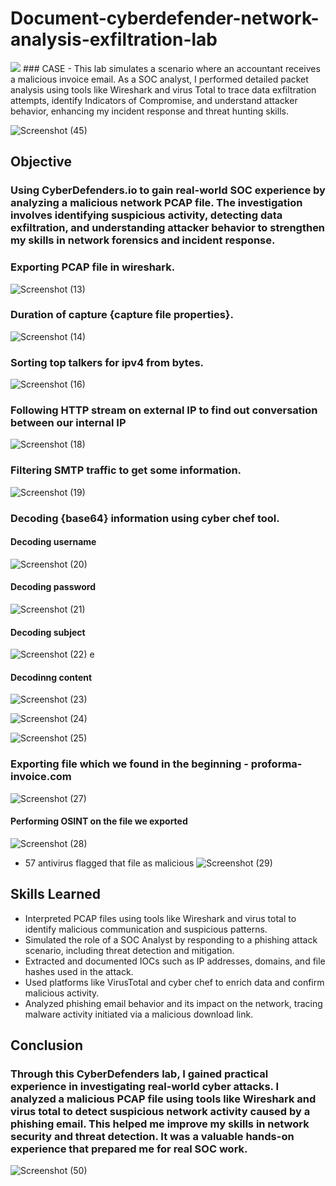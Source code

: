 # Document-cyberdefender-network-analysis-exfiltration-lab
 <img src="https://img.shields.io/badge/-Wireshark-1679A7?&style=for-the-badge&logo=Wireshark&logoColor=white" />
###  CASE - This lab simulates a scenario where an accountant receives a malicious invoice email. As a SOC analyst, I performed detailed packet analysis using tools like Wireshark and virus Total to trace data exfiltration attempts, identify Indicators of Compromise, and understand attacker behavior, enhancing my incident response and threat hunting skills.

![Screenshot (45)](https://github.com/user-attachments/assets/30573fcb-acfa-408e-bd4b-21fe81f28fe0)


## Objective 
### Using CyberDefenders.io to gain real-world SOC experience by analyzing a malicious network PCAP file. The investigation involves identifying suspicious activity, detecting data exfiltration, and understanding attacker behavior to strengthen my skills in network forensics and incident response.


### Exporting PCAP file in wireshark.
![Screenshot (13)](https://github.com/user-attachments/assets/04c1119f-bca7-4eea-8af9-936f0b985ec1)


### Duration of capture {capture file properties}.

![Screenshot (14)](https://github.com/user-attachments/assets/6bdee027-a5be-4a76-a669-53cdedf7dc20)

### Sorting top talkers for ipv4 from bytes.

![Screenshot (16)](https://github.com/user-attachments/assets/fcac6ed5-bedf-4f91-b7ef-aefee5909886)

### Following HTTP stream on external IP to find out conversation between our internal IP  


![Screenshot (18)](https://github.com/user-attachments/assets/2b546da3-28d6-47e9-bc04-6ba94b76c483)


### Filtering SMTP traffic to get some information.


![Screenshot (19)](https://github.com/user-attachments/assets/030dcd29-ad16-4ec4-ac72-b1a06f2ff42f)

### Decoding {base64} information using cyber chef tool.

#### Decoding username

![Screenshot (20)](https://github.com/user-attachments/assets/0a365328-24d6-4016-9f88-c6bc6a833b6d)

#### Decoding password

![Screenshot (21)](https://github.com/user-attachments/assets/00b4eb1d-61be-4e46-9cf0-ef459f67c553)

#### Decoding subject

![Screenshot (22)](https://github.com/user-attachments/assets/af9d950e-a496-4184-868f-ba6b2001ebeb)
e
#### Decodinng content
![Screenshot (23)](https://github.com/user-attachments/assets/22dd75f6-c497-4f01-86e3-e2b293f08dc4)

![Screenshot (24)](https://github.com/user-attachments/assets/dda1ea53-a85b-4f68-afc1-151d5d885056)

![Screenshot (25)](https://github.com/user-attachments/assets/07d141cb-b62d-4717-aea5-6934cb12a799)



### Exporting file which we found in the beginning - proforma-invoice.com

![Screenshot (27)](https://github.com/user-attachments/assets/00706e67-c782-47ab-b297-777b33691f44)


#### Performing OSINT on the file we exported

![Screenshot (28)](https://github.com/user-attachments/assets/50d197f3-4355-4465-acee-2ad2703b8d6c)

- 57 antivirus flagged that file as malicious
![Screenshot (29)](https://github.com/user-attachments/assets/872072b5-a4c9-4ea4-9abb-818186526a3f)


## Skills Learned

- Interpreted PCAP files using tools like Wireshark and virus total to identify malicious communication and suspicious patterns.
- Simulated the role of a SOC Analyst by responding to a phishing attack scenario, including threat detection and mitigation.
- Extracted and documented IOCs such as IP addresses, domains, and file hashes used in the attack.
- Used platforms like VirusTotal and cyber chef to enrich data and confirm malicious activity.
- Analyzed phishing email behavior and its impact on the network, tracing malware activity initiated via a malicious download link.

## Conclusion

### Through this CyberDefenders lab, I gained practical experience in investigating real-world cyber attacks. I analyzed a malicious PCAP file using tools like Wireshark and virus total to detect suspicious network activity caused by a phishing email. This helped me improve my skills in network security and threat detection. It was a valuable hands-on experience that prepared me for real SOC work.


![Screenshot (50)](https://github.com/user-attachments/assets/50d979e5-0fea-416b-b3a4-44dbe2920805)






